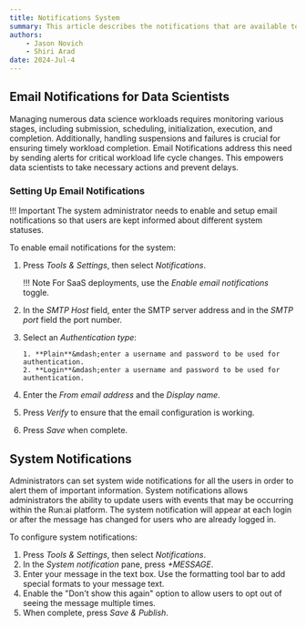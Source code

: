 ```yaml
---
title: Notifications System
summary: This article describes the notifications that are available to the Run:ai platform, and how to configure them.
authors:
    - Jason Novich
    - Shiri Arad
date: 2024-Jul-4
---
```


## Email Notifications for Data Scientists

Managing numerous data science workloads requires monitoring various stages, including submission, scheduling, initialization, execution, and completion. Additionally, handling suspensions and failures is crucial for ensuring timely workload completion. Email Notifications address this need by sending alerts for critical workload life cycle changes. This empowers data scientists to take necessary actions and prevent delays.

### Setting Up Email Notifications

!!! Important
    The system administrator needs to enable and setup email notifications so that users are kept informed about different system statuses.

To enable email notifications for the system:

1. Press *Tools & Settings*, then select *Notifications*.

    !!! Note
        For SaaS deployments, use the *Enable email notifications* toggle.

2. In the *SMTP Host* field, enter the SMTP server address and in the *SMTP port* field the port number.
3. Select an *Authentication type*:

       1. **Plain**&mdash;enter a username and password to be used for authentication.
       2. **Login**&mdash;enter a username and password to be used for authentication.

4. Enter the *From email address* and the *Display name*.
5. Press *Verify* to ensure that the email configuration is working.
6. Press *Save* when complete.

## System Notifications

Administrators can set system wide notifications for all the users in order to alert them of important information. System notifications allows administrators the ability to update users with events that may be occurring within the Run:ai platform. The system notification will appear at each login or after the message has changed for users who are already logged in.

To configure system notifications:

1. Press *Tools & Settings*, then select *Notifications*.
2. In the *System notification* pane, press *+MESSAGE*.
3. Enter your message in the text box. Use the formatting tool bar to add special formats to your message text.
4. Enable the "Don't show this again" option to allow users to opt out of seeing the message multiple times.
5. When complete, press *Save & Publish*.

